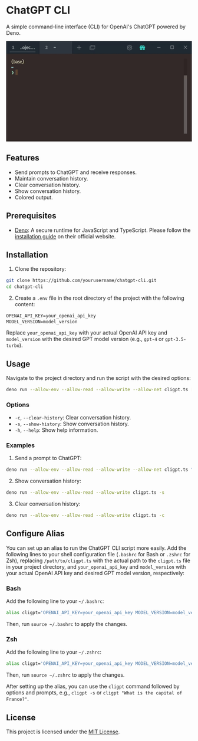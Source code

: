 # ChatGPT CLI

A simple command-line interface (CLI) for OpenAI's ChatGPT powered by Deno.

![Screencast](assets/screencast-cligpt.gif?raw=true "Demo - Screencast")


## Features

- Send prompts to ChatGPT and receive responses.
- Maintain conversation history.
- Clear conversation history.
- Show conversation history.
- Colored output.

## Prerequisites

- [Deno](https://deno.land/): A secure runtime for JavaScript and TypeScript. Please follow the [installation guide](https://deno.land/#installation) on their official website.

## Installation

1. Clone the repository:

```bash
git clone https://github.com/yourusername/chatgpt-cli.git
cd chatgpt-cli
```

2. Create a `.env` file in the root directory of the project with the following content:

```
OPENAI_API_KEY=your_openai_api_key
MODEL_VERSION=model_version
```

Replace `your_openai_api_key` with your actual OpenAI API key and `model_version` with the desired GPT model version (e.g., `gpt-4` or `gpt-3.5-turbo`).

## Usage

Navigate to the project directory and run the script with the desired options:

```bash
deno run --allow-env --allow-read --allow-write --allow-net cligpt.ts [options] [prompt]
```

### Options

- `-c`, `--clear-history`: Clear conversation history.
- `-s`, `--show-history`: Show conversation history.
- `-h`, `--help`: Show help information.

### Examples

1. Send a prompt to ChatGPT:

```bash
deno run --allow-env --allow-read --allow-write --allow-net cligpt.ts "What is the capital of France?"
```

2. Show conversation history:

```bash
deno run --allow-env --allow-read --allow-write cligpt.ts -s
```

3. Clear conversation history:

```bash
deno run --allow-env --allow-read --allow-write cligpt.ts -c
```

## Configure Alias

You can set up an alias to run the ChatGPT CLI script more easily. Add the following lines to your shell configuration file (`.bashrc` for Bash or `.zshrc` for Zsh), replacing `/path/to/cligpt.ts` with the actual path to the `cligpt.ts` file in your project directory, and `your_openai_api_key` and `model_version` with your actual OpenAI API key and desired GPT model version, respectively:

### Bash

Add the following line to your `~/.bashrc`:

```bash
alias cligpt='OPENAI_API_KEY=your_openai_api_key MODEL_VERSION=model_version deno run --allow-env --allow-read --allow-write --allow-net /path/to/cligpt.ts'
```

Then, run `source ~/.bashrc` to apply the changes.

### Zsh

Add the following line to your `~/.zshrc`:

```bash
alias cligpt='OPENAI_API_KEY=your_openai_api_key MODEL_VERSION=model_version deno run --allow-env --allow-read --allow-write --allow-net /path/to/cligpt.ts'
```

Then, run `source ~/.zshrc` to apply the changes.

After setting up the alias, you can use the `cligpt` command followed by options and prompts, e.g., `cligpt -s` or `cligpt "What is the capital of France?"`.


## License

This project is licensed under the [MIT License](LICENSE).
